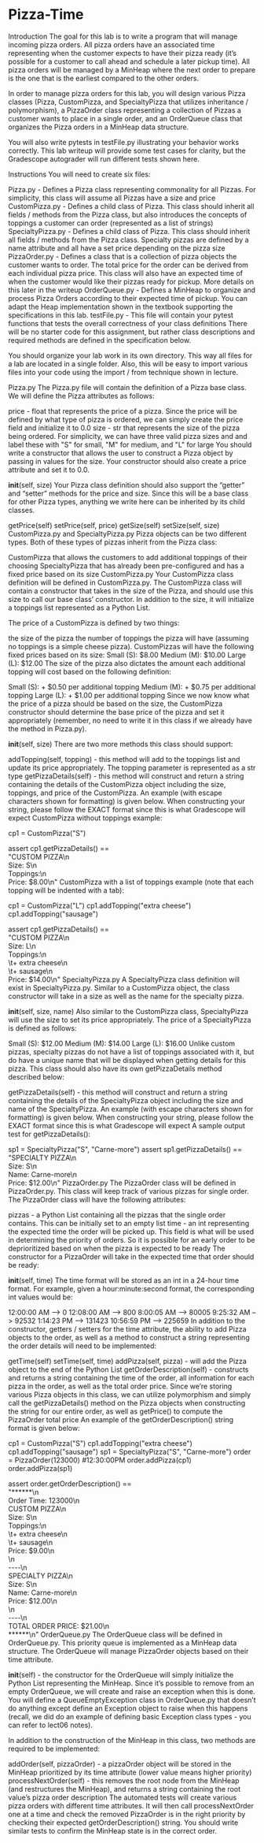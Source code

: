 # Pizza-Time
Introduction
The goal for this lab is to write a program that will manage incoming pizza orders. All pizza orders have an associated time representing when the customer expects to have their pizza ready (it’s possible for a customer to call ahead and schedule a later pickup time). All pizza orders will be managed by a MinHeap where the next order to prepare is the one that is the earliest compared to the other orders.

In order to manage pizza orders for this lab, you will design various Pizza classes (Pizza, CustomPizza, and SpecialtyPizza that utilizes inheritance / polymorphism), a PizzaOrder class representing a collection of Pizzas a customer wants to place in a single order, and an OrderQueue class that organizes the Pizza orders in a MinHeap data structure.

You will also write pytests in testFile.py illustrating your behavior works correctly. This lab writeup will provide some test cases for clarity, but the Gradescope autograder will run different tests shown here.

Instructions
You will need to create six files:

Pizza.py - Defines a Pizza class representing commonality for all Pizzas. For simplicity, this class will assume all Pizzas have a size and price
CustomPizza.py - Defines a child class of Pizza. This class should inherit all fields / methods from the Pizza class, but also introduces the concepts of toppings a customer can order (represented as a list of strings)
SpecialtyPizza.py - Defines a child class of Pizza. This class should inherit all fields / methods from the Pizza class. Specialty pizzas are defined by a name attribute and all have a set price depending on the pizza size
PizzaOrder.py - Defines a class that is a collection of pizza objects the customer wants to order. The total price for the order can be derived from each individual pizza price. This class will also have an expected time of when the customer would like their pizzas ready for pickup. More details on this later in the writeup
OrderQueue.py - Defines a MinHeap to organize and process Pizza Orders according to their expected time of pickup. You can adapt the Heap implementation shown in the textbook supporting the specifications in this lab.
testFile.py - This file will contain your pytest functions that tests the overall correctness of your class definitions
There will be no starter code for this assignment, but rather class descriptions and required methods are defined in the specification below.

You should organize your lab work in its own directory. This way all files for a lab are located in a single folder. Also, this will be easy to import various files into your code using the import / from technique shown in lecture.

Pizza.py
The Pizza.py file will contain the definition of a Pizza base class. We will define the Pizza attributes as follows:

price - float that represents the price of a pizza. Since the price will be defined by what type of pizza is ordered, we can simply create the price field and initialize it to 0.0
size - str that represents the size of the pizza being ordered. For simplicity, we can have three valid pizza sizes and and label these with "S" for small, "M" for medium, and "L" for large
You should write a constructor that allows the user to construct a Pizza object by passing in values for the size. Your constructor should also create a price attribute and set it to 0.0.

__init__(self, size)
Your Pizza class definition should also support the “getter” and “setter” methods for the price and size. Since this will be a base class for other Pizza types, anything we write here can be inherited by its child classes.

getPrice(self)
setPrice(self, price)
getSize(self)
setSize(self, size)
CustomPizza.py and SpecialtyPizza.py
Pizza objects can be two different types. Both of these types of pizzas inherit from the Pizza class:

CustomPizza that allows the customers to add additional toppings of their choosing
SpecialtyPizza that has already been pre-configured and has a fixed price based on its size
CustomPizza.py
Your CustomPizza class definition will be defined in CustomPizza.py. The CustomPizza class will contain a constructor that takes in the size of the Pizza, and should use this size to call our base class’ constructor. In addition to the size, it will initialize a toppings list represented as a Python List.

The price of a CustomPizza is defined by two things:

the size of the pizza
the number of toppings the pizza will have (assuming no toppings is a simple cheese pizza). CustomPizzas will have the following fixed prices based on its size:
Small (S): $8.00
Medium (M): $10.00
Large (L): $12.00
The size of the pizza also dictates the amount each additional topping will cost based on the following definition:

Small (S): + $0.50 per additional topping
Medium (M): + $0.75 per additional topping
Large (L): + $1.00 per additional topping
Since we now know what the price of a pizza should be based on the size, the CustomPizza constructor should determine the base price of the pizza and set it appropriately (remember, no need to write it in this class if we already have the method in Pizza.py).

__init__(self, size)
There are two more methods this class should support:

addTopping(self, topping) - this method will add to the toppings list and update its price appropriately. The topping parameter is represented as a str type
getPizzaDetails(self) - this method will construct and return a string containing the details of the CustomPizza object including the size, toppings, and price of the CustomPizza. An example (with escape characters shown for formatting) is given below. When constructing your string, please follow the EXACT format since this is what Gradescope will expect
CustomPizza without toppings example:

cp1 = CustomPizza("S")

assert cp1.getPizzaDetails() == \
"CUSTOM PIZZA\n\
Size: S\n\
Toppings:\n\
Price: $8.00\n"
CustomPizza with a list of toppings example (note that each topping will be indented with a tab):

cp1 = CustomPizza("L")
cp1.addTopping("extra cheese")
cp1.addTopping("sausage")

assert cp1.getPizzaDetails() == \
"CUSTOM PIZZA\n\
Size: L\n\
Toppings:\n\
\t+ extra cheese\n\
\t+ sausage\n\
Price: $14.00\n"
SpecialtyPizza.py
A SpecialtyPizza class definition will exist in SpecialtyPizza.py. Similar to a CustomPizza object, the class constructor will take in a size as well as the name for the specialty pizza.

__init__(self, size, name)
Also similar to the CustomPizza class, SpecialtyPizza will use the size to set its price appropriately. The price of a SpecialtyPizza is defined as follows:

Small (S): $12.00
Medium (M): $14.00
Large (L): $16.00
Unlike custom pizzas, specialty pizzas do not have a list of toppings associated with it, but do have a unique name that will be displayed when getting details for this pizza. This class should also have its own getPizzaDetails method described below:

getPizzaDetails(self) - this method will construct and return a string containing the details of the SpecialtyPizza object including the size and name of the SpecialtyPizza. An example (with escape characters shown for formatting) is given below. When constructing your string, please follow the EXACT format since this is what Gradescope will expect
A sample output test for getPizzaDetails():

sp1 = SpecialtyPizza("S", "Carne-more")
assert sp1.getPizzaDetails() == \
"SPECIALTY PIZZA\n\
Size: S\n\
Name: Carne-more\n\
Price: $12.00\n"
PizzaOrder.py
The PizzaOrder class will be defined in PizzaOrder.py. This class will keep track of various pizzas for single order. The PizzaOrder class will have the following attributes:

pizzas - a Python List containing all the pizzas that the single order contains. This can be initially set to an empty list
time - an int representing the expected time the order will be picked up. This field is what will be used in determining the priority of orders. So it is possible for an early order to be deprioritized based on when the pizza is expected to be ready
The constructor for a PizzaOrder will take in the expected time that order should be ready:

__init__(self, time)
The time format will be stored as an int in a 24-hour time format. For example, given a hour:minute:second format, the corresponding int values would be:

12:00:00 AM –> 0
12:08:00 AM –> 800
8:00:05 AM –> 80005
9:25:32 AM –> 92532
1:14:23 PM –> 131423
10:56:59 PM –> 225659
In addition to the constructor, getters / setters for the time attribute, the ability to add Pizza objects to the order, as well as a method to construct a string representing the order details will need to be implemented:

getTime(self)
setTime(self, time)
addPizza(self, pizza) - will add the Pizza object to the end of the Python List
getOrderDescription(self) - constructs and returns a string containing the time of the order, all information for each pizza in the order, as well as the total order price. Since we’re storing various Pizza objects in this class, we can utilize polymorphism and simply call the getPizzaDetails() method on the Pizza objects when constructing the string for our entire order, as well as getPrice() to compute the PizzaOrder total price
An example of the getOrderDescription() string format is given below:

cp1 = CustomPizza("S")
cp1.addTopping("extra cheese")
cp1.addTopping("sausage")
sp1 = SpecialtyPizza("S", "Carne-more")
order = PizzaOrder(123000) #12:30:00PM
order.addPizza(cp1)
order.addPizza(sp1)

assert order.getOrderDescription() == \
"******\n\
Order Time: 123000\n\
CUSTOM PIZZA\n\
Size: S\n\
Toppings:\n\
\t+ extra cheese\n\
\t+ sausage\n\
Price: $9.00\n\
\n\
----\n\
SPECIALTY PIZZA\n\
Size: S\n\
Name: Carne-more\n\
Price: $12.00\n\
\n\
----\n\
TOTAL ORDER PRICE: $21.00\n\
******\n"
OrderQueue.py
The OrderQueue class will be defined in OrderQueue.py. This priority queue is implemented as a MinHeap data structure. The OrderQueue will manage PizzaOrder objects based on their time attribute.

__init__(self) - the constructor for the OrderQueue will simply initialize the Python List representing the MinHeap.
Since it’s possible to remove from an empty OrderQueue, we will create and raise an exception when this is done. You will define a QueueEmptyException class in OrderQueue.py that doesn’t do anything except define an Exception object to raise when this happens (recall, we did do an example of defining basic Exception class types - you can refer to lect06 notes).

In addition to the construction of the MinHeap in this class, two methods are required to be implemented:

addOrder(self, pizzaOrder) - a pizzaOrder object will be stored in the MinHeap prioritized by its time attribute (lower value means higher priority)
processNextOrder(self) - this removes the root node from the MinHeap (and restructures the MinHeap), and returns a string containing the root value’s pizza order description
The automated tests will create various pizza orders with different time attributes. It will then call processNextOrder one at a time and check the removed PizzaOrder is in the right priority by checking their expected getOrderDescription() string. You should write similar tests to confirm the MinHeap state is in the correct order.
